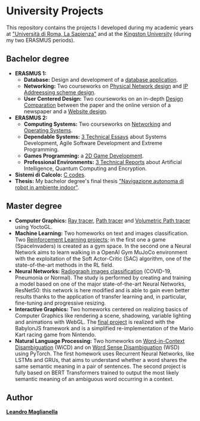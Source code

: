 # University Projects
This repository contains the projects I developed during my academic years at ["Università di Roma, La Sapienza"](https://www.uniroma1.it/it/pagina-strutturale/home) and at the [Kingston University](https://www.kingston.ac.uk/) (during my two ERASMUS periods).

## Bachelor degree
- **ERASMUS 1:**
  - **Database:** Design and development of a [database application](./Bachelor%20degree/ERASMUS%201/Database).
  - **Networking:** Two courseworks on [Physical Network design](./Bachelor%20degree/ERASMUS%201/Networking/Coursework1%20-%20physical%20network%20design) and [IP Addreessing scheme design](./Bachelor%20degree/ERASMUS%201/Networking/Coursework2%20-%20IP%20addreessing%20scheme%20design).
  - **User Centered Design:** Two courseworks on an in-depth [Design Comparation](./Bachelor%20degree/ERASMUS%201/User%20Centered%20Design/Coursework%20A%20-%20Design%20comparation) between the paper and the online version of a newspaper and a [Website design](./Bachelor%20degree/ERASMUS%201/User%20Centered%20Design/Coursework%20B%20-%20Website%20design).
- **ERASMUS 2:**
  - **Computing Systems:** Two courseworks on [Networking](./Bachelor%20degree/ERASMUS%202/Computing%20Systems/Networking%20Coursework) and [Operating Systems](./Bachelor%20degree/ERASMUS%202/Computing%20Systems/Operating%20Systems%20Coursework).
  - **Dependable Systems:** [3 Technical Essays](./Bachelor%20degree/ERASMUS%202/Dependable%20Systems) about Systems Development, Agile Software Development and Extreme Programming.
  - **Games Programming:** a [2D Game Development](./Bachelor%20degree/ERASMUS%202/Games%20Programming).
  - **Professional Environments:** [3 Technical Reports](./Bachelor%20degree/ERASMUS%202/Professional%20Environments) about Artificial Intelligence, Quantum Computing and Encryption.
- **Sistemi di Calcolo:** [C codes](./Bachelor%20degree/Sistemi%20di%20Calcolo/Code).
- **Thesis:** My bachelor degree's final thesis ["Navigazione autonoma di robot in ambiente indoor"](./Bachelor%20degree/Tesi/My_thesis.pdf).

## Master degree

- **Computer Graphics:** [Ray tracer](./Master%20degree/Computer%20Graphics/HW1), [Path tracer](./Master%20degree/Computer%20Graphics/HW2) and [Volumetric Path tracer](/Master%20degree/Computer%20Graphics/HW3) using YoctoGL.
- **Machine Learning:** Two homeworks on text and images classification. Two [Reinforcement Learning projects](./Master%20degree/Machine%20Learning); in the first one a game (SpaceInvaders) is created as a gym space. In the second one a Neural Network aims to learn walking in a OpenAI Gym MuJoCo environment with the exploitation of the Soft Actor-Critic (SAC) algorithm, one of the state-of-the-art methods in the RL field.
- **Neural Networks:** [Radiograph images classification](./Master%20degree/Neural%20Networks) (COVID-19, Pneumonia or Normal). The study is performed by creating and training a model based on one of the major state-of-the-art Neural Networks, ResNet50: this network is here modified and is able to gain even better results thanks to the application of transfer learning and, in particular, fine-tuning and progressive resizing.
- **Interactive Graphics:** Two homeworks centered on realizing basics of Computer Graphics like rendering a scene, shadowing, variable lighting and animations with WebGL. The [final project](./Master%20degree/Interactive%20Graphics/project) is realized with the BabylonJS framework and is a simplified re-implementation of the Mario Kart racing game from Nintendo.
- **Natural Language Processing:** Two homeworks on [Word-in-Context Disambiguation](./Master%20degree/Natural%20Language%20Processing/HW1) (WiCD) and on [Word Sense Disambiguation](./Master%20degree/Natural%20Language%20Processing/HW2) (WSD) using PyTorch. The first homework uses Recurrent Neural Networks, like LSTMs and GRUs, that aims to understand whether a word shares the same semantic meaning in a pair of sentences. The second project is fully based on BERT Transformers trained to output the most likely semantic meaning of an ambiguous word occurring in a context.

## Author

[**Leandro Maglianella**](https://www.linkedin.com/in/leandro-maglianella-9807901ab/)
